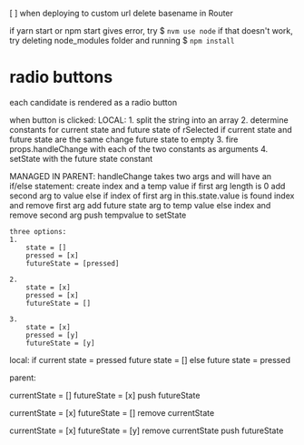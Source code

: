 
[ ] when deploying to custom url delete basename in Router


if yarn start or npm start gives error, try $ `nvm use node`
if that doesn't work, try deleting node_modules folder and running $ `npm install`

# radio buttons
each candidate is rendered as a radio button

when button is clicked:
LOCAL:
	1. split the string into an array
	2. determine constants for current state and future state of rSelected
		if current state and future state are the same
			change future state to empty
	3. fire props.handleChange with each of the two constants as arguments
	4. setState with the future state constant



MANAGED IN PARENT:
handleChange takes two args and will have an if/else statement:
	create index and a temp value
	if first arg length is 0
		add second arg to value
	else if index of first arg in this.state.value is found
		index and remove first arg
		add future state arg to temp value
	else
		index and remove second arg 
	push tempvalue to setState




	three options:
	1.
		state = []
		pressed = [x]
		futureState = [pressed]

	2.
		state = [x]
		pressed = [x]
		futureState = []

	3.
		state = [x]
		pressed = [y]
		futureState = [y]

local:
if current state = pressed
	future state = []
else
	future state = pressed



parent:

currentState = []
futureState = [x]
	push futureState

currentState = [x]
futureState = []
	remove currentState

currentState = [x]
futureState = [y]
	remove currentState
	push futureState